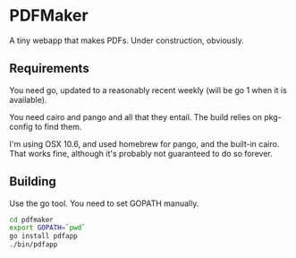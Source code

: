 PDFMaker
========

A tiny webapp that makes PDFs. Under construction, obviously.

Requirements
------------

You need go, updated to a reasonably recent weekly (will be go 1 when it is available).

You need cairo and pango and all that they entail. The build relies on pkg-config to find them.

I'm using OSX 10.6, and used homebrew for pango, and the built-in cairo. That works fine, although it's probably not guaranteed to do so forever.

Building
--------

Use the go tool. You need to set GOPATH manually.

```bash
cd pdfmaker
export GOPATH=`pwd`
go install pdfapp
./bin/pdfapp
```
